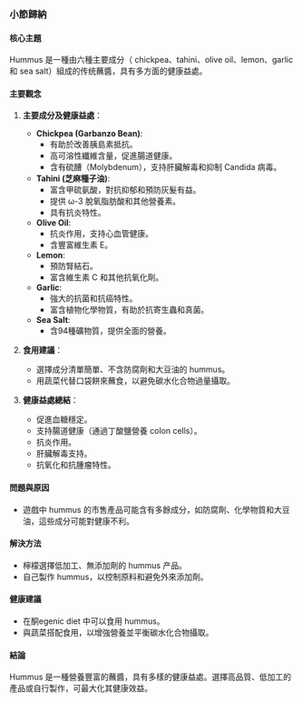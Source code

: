 ### 小節歸納

#### 核心主題
Hummus 是一種由六種主要成分（ chickpea、tahini、olive oil、lemon、garlic 和 sea salt）組成的传统蘸醬，具有多方面的健康益處。

#### 主要觀念
1. **主要成分及健康益處**：
    - **Chickpea (Garbanzo Bean)**:
        - 有助於改善胰島素抵抗。
        - 高可溶性纖維含量，促進腸道健康。
        - 含有硫醩（Molybdenum），支持肝臟解毒和抑制 Candida 病毒。
    - **Tahini (芝麻種子油)**:
        - 富含甲硫氨酸，對抗抑郁和預防灰髮有益。
        - 提供 ω-3 脫氧脂肪酸和其他營養素。
        - 具有抗炎特性。
    - **Olive Oil**:
        - 抗炎作用，支持心血管健康。
        - 含豐富維生素 E。
    - **Lemon**:
        - 預防腎結石。
        - 富含維生素 C 和其他抗氧化劑。
    - **Garlic**:
        - 強大的抗菌和抗癌特性。
        - 富含植物化學物質，有助於抗寄生蟲和真菌。
    - **Sea Salt**:
        - 含94種礦物質，提供全面的營養。

2. **食用建議**：
    - 選擇成分清單簡單、不含防腐劑和大豆油的 hummus。
    - 用蔬菜代替口袋餅來蘸食，以避免碳水化合物過量攝取。

3. **健康益處總結**：
    - 促進血糖穩定。
    - 支持腸道健康（通過丁酸鹽營養 colon cells）。
    - 抗炎作用。
    - 肝臟解毒支持。
    - 抗氧化和抗腫瘤特性。

#### 問題與原因
- 遊戲中 hummus 的市售產品可能含有多餘成分，如防腐劑、化學物質和大豆油，這些成分可能對健康不利。

#### 解決方法
- 檸檬選擇低加工、無添加劑的 hummus 产品。
- 自己製作 hummus，以控制原料和避免外來添加劑。

#### 健康建議
- 在酮egenic diet 中可以食用 hummus。
- 與蔬菜搭配食用，以增強營養並平衡碳水化合物攝取。

#### 結論
Hummus 是一種營養豐富的蘸醬，具有多樣的健康益處。選擇高品質、低加工的產品或自行製作，可最大化其健康效益。
